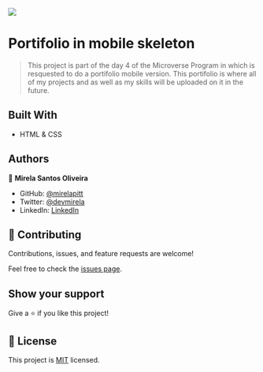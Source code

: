 ![](https://img.shields.io/badge/Microverse-blueviolet)

# Portifolio in mobile skeleton

> This project is part of the day 4 of the Microverse Program in which is resquested to do a portifolio mobile version. This portifolio is where all of my projects and as well as my skills will be uploaded on it in the future.

## Built With

- HTML & CSS

## Authors

👤 **Mirela Santos Oliveira**

- GitHub: [@mirelapitt](https://github.com/mirelapitt)
- Twitter: [@devmirela](https://twitter.com/devmirela)
- LinkedIn: [LinkedIn](https://www.linkedin.com/in/mirela-oliveira-261893160/)


## 🤝 Contributing

Contributions, issues, and feature requests are welcome!

Feel free to check the [issues page](../../issues/).

## Show your support

Give a ⭐️ if you like this project!

## 📝 License

This project is [MIT](./MIT.md) licensed.

